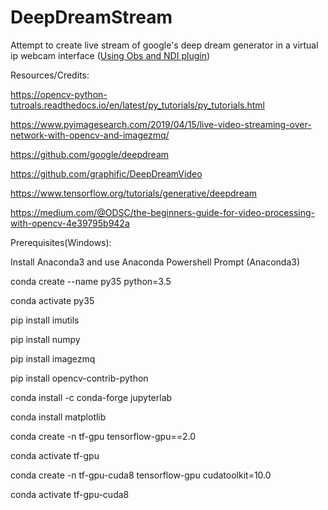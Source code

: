 # DeepDreamStream
Attempt to create live stream of google's deep dream generator in a virtual ip webcam interface ([Using Obs and NDI plugin](https://obsproject.com/forum/resources/obs-ndi-newtek-ndi%E2%84%A2-integration-into-obs-studio.528/))

Resources/Credits:

https://opencv-python-tutroals.readthedocs.io/en/latest/py_tutorials/py_tutorials.html

https://www.pyimagesearch.com/2019/04/15/live-video-streaming-over-network-with-opencv-and-imagezmq/

https://github.com/google/deepdream

https://github.com/graphific/DeepDreamVideo

https://www.tensorflow.org/tutorials/generative/deepdream

https://medium.com/@ODSC/the-beginners-guide-for-video-processing-with-opencv-4e39795b942a




Prerequisites(Windows):

Install Anaconda3 and use Anaconda Powershell Prompt (Anaconda3)

conda create --name py35 python=3.5

conda activate py35

pip install imutils

pip install numpy

pip install imagezmq

pip install opencv-contrib-python

conda install -c conda-forge jupyterlab

conda install matplotlib

conda create -n tf-gpu tensorflow-gpu==2.0

conda activate tf-gpu

conda create -n tf-gpu-cuda8 tensorflow-gpu cudatoolkit=10.0

conda activate tf-gpu-cuda8
